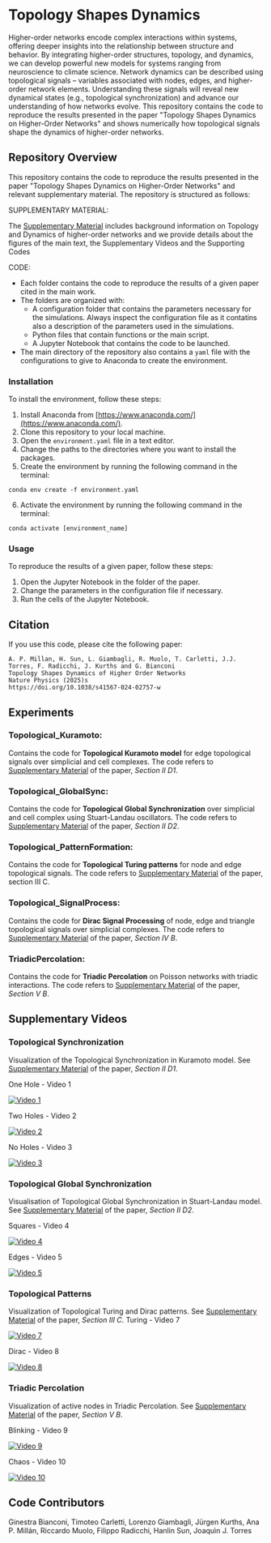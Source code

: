 # Topology Shapes Dynamics
Higher-order networks encode complex interactions within systems, offering deeper insights into the relationship between
structure and behavior. By integrating higher-order structures, topology, and dynamics, we can develop powerful new models 
for systems ranging from neuroscience to climate science. Network dynamics can be described using topological signals – variables 
associated with nodes, edges, and higher-order network elements. Understanding these signals will reveal new dynamical states
(e.g., topological synchronization) and advance our understanding of how networks evolve. This repository contains the code to
reproduce the results presented in the paper "Topology Shapes Dynamics on Higher-Order Networks" and shows numerically how
topological signals shape the dynamics of higher-order networks. 

## Repository Overview

This repository contains the code to reproduce the results presented in the paper "Topology Shapes Dynamics on Higher-Order Networks" and relevant supplementary material. 
The repository is structured as follows:

SUPPLEMENTARY MATERIAL:

The [Supplementary Material](Supplementary%20Material.pdf) includes background information on Topology and Dynamics of higher-order networks and we
provide details about the figures of the main text, the Supplementary Videos and the Supporting
Codes


CODE:
* Each folder contains the code to reproduce the results of a given paper cited in the main work.
* The folders are organized with:
    * A configuration folder that contains the parameters necessary for the simulations. Always inspect the configuration file as it contatins also a description of the parameters used in the simulations.
    * Python files that contain functions or the main script.
    * A Jupyter Notebook that contains the code to be launched.
* The main directory of the repository also contains a `yaml` file with the configurations to give to Anaconda to create the environment.

### Installation

To install the environment, follow these steps:

1. Install Anaconda from [https://www.anaconda.com/](https://www.anaconda.com/).
2. Clone this repository to your local machine.
3. Open the `environment.yaml` file in a text editor.
4. Change the paths to the directories where you want to install the packages.
5. Create the environment by running the following command in the terminal:

```
conda env create -f environment.yaml
```

6. Activate the environment by running the following command in the terminal:

```
conda activate [environment_name]
```

### Usage

To reproduce the results of a given paper, follow these steps:

1. Open the Jupyter Notebook in the folder of the paper.
2. Change the parameters in the configuration file if necessary.
3. Run the cells of the Jupyter Notebook.

## Citation
If you use this code, please cite the following paper:

```
A. P. Millan, H. Sun, L. Giambagli, R. Muolo, T. Carletti, J.J. Torres, F. Radicchi, J. Kurths and G. Bianconi
Topology Shapes Dynamics of Higher Order Networks
Nature Physics (2025)s
https://doi.org/10.1038/s41567-024-02757-w
```

## Experiments 

 ### Topological_Kuramoto:
 Contains the code for **Topological Kuramoto model** for edge topological signals over simplicial and cell complexes. The 
code refers to [Supplementary Material](Supplementary%20Material.pdf) of the paper, *Section II D1*.
 
 ### Topological_GlobalSync:
 Contains the code for **Topological Global Synchronization** over simplicial and cell complex using Stuart-Landau oscillators.
The code refers to [Supplementary Material](Supplementary%20Material.pdf) of the paper, *Section II D2*.

 ### Topological_PatternFormation:
 Contains the code for **Topological Turing patterns** for node and edge topological signals. The code refers to [Supplementary Material](Supplementary%20Material.pdf) of the paper, section III C.
 
 ### Topological_SignalProcess:
 Contains the code for **Dirac Signal Processing** of node, edge and triangle topological signals over simplicial complexes.
The code refers to [Supplementary Material](Supplementary%20Material.pdf) of the paper, *Section IV B*.


 ### TriadicPercolation:
 Contains the code for **Triadic Percolation** on Poisson networks with triadic interactions. The code refers to [Supplementary Material](Supplementary%20Material.pdf) of the paper, *Section V B*.

## Supplementary Videos

### Topological Synchronization
Visualization of the Topological Synchronization in Kuramoto model. See [Supplementary Material](Supplementary%20Material.pdf) of the paper, *Section II D1*.

One Hole - Video 1

[![Video 1](https://img.youtube.com/vi/JsVgUlLGjBA/0.jpg)](https://www.youtube.com/watch?v=JsVgUlLGjBA)

Two Holes - Video 2

[![Video 2](https://img.youtube.com/vi/U9BPaknoDjI/0.jpg)](https://www.youtube.com/watch?v=U9BPaknoDjI)

No Holes - Video 3

[![Video 3](https://img.youtube.com/vi/VdwB8Ad0YK0/0.jpg)](https://www.youtube.com/watch?v=VdwB8Ad0YK0)


### Topological Global Synchronization
Visualisation of Topological Global Synchronization in Stuart-Landau model. See [Supplementary Material](Supplementary%20Material.pdf) of the paper, *Section II D2*.

Squares - Video 4

[![Video 4](https://img.youtube.com/vi/ovvEvuMcACQ/0.jpg)](https://www.youtube.com/watch?v=ovvEvuMcACQ)

Edges - Video 5

[![Video 5](https://img.youtube.com/vi/GS5nNGhMP7M/0.jpg)](https://www.youtube.com/watch?v=GS5nNGhMP7M)


### Topological Patterns
Visualization of Topological Turing and Dirac patterns. See [Supplementary Material](Supplementary%20Material.pdf) of the paper, *Section III C*.
Turing - Video 7

[![Video 7](https://img.youtube.com/vi/YlXS0S9Mhlg/0.jpg)](https://www.youtube.com/watch?v=YlXS0S9Mhlg)

Dirac - Video 8

[![Video 8](https://img.youtube.com/vi/NdAtzNtaHJ4/0.jpg)](https://www.youtube.com/watch?v=NdAtzNtaHJ4)


### Triadic Percolation
Visualization of active nodes in Triadic Percolation. See [Supplementary Material](Supplementary%20Material.pdf) of the paper, *Section V B*.

Blinking - Video 9

[![Video 9](https://img.youtube.com/vi/--SoKcyrPfI/0.jpg)](https://www.youtube.com/watch?v=--SoKcyrPfI)

Chaos - Video 10

[![Video 10](https://img.youtube.com/vi/fWg0BG8Dtks/0.jpg)](https://www.youtube.com/watch?v=fWg0BG8Dtks)



## Code Contributors
Ginestra Bianconi, Timoteo Carletti, Lorenzo Giambagli, Jürgen Kurths, Ana P. Millán, Riccardo Muolo, Filippo Radicchi, Hanlin Sun, Joaquìn J. Torres

